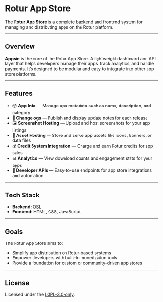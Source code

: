 # Rotur App Store

The **Rotur App Store** is a complete backend and frontend system for managing and distributing apps on the Rotur platform.

---

## Overview

**Appsie** is the core of the Rotur App Store. A lightweight dashboard and API layer that helps developers manage their apps, track analytics, and handle payments.
It’s designed to be modular and easy to integrate into other app store platforms.

---

## Features

* 📦 **App Info** — Manage app metadata such as name, description, and category
* 📝 **Changelogs** — Publish and display update notes for each release
* 🖼️ **Screenshot Hosting** — Upload and host screenshots for your app listings
* 🎨 **Asset Hosting** — Store and serve app assets like icons, banners, or data files
* 💰 **Credit System Integration** — Charge and earn Rotur credits for app sales
* 📊 **Analytics** — View download counts and engagement stats for your apps
* 🔗 **Developer APIs** — Easy-to-use endpoints for app store integrations and automation

---

## Tech Stack

* **Backend:** [OSL](https://github.com/originOSL/OSL.go)
* **Frontend:** HTML, CSS, JavaScript

---

## Goals

The Rotur App Store aims to:

* Simplify app distribution on Rotur-based systems
* Empower developers with built-in monetization tools
* Provide a foundation for custom or community-driven app stores

---

## License

Licensed under the [LGPL-3.0-only](https://www.gnu.org/licenses/lgpl-3.0.html).